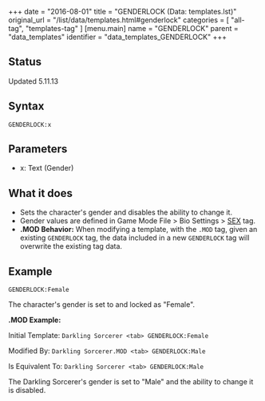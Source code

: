 +++
date = "2016-08-01"
title = "GENDERLOCK (Data: templates.lst)"
original_url = "/list/data/templates.html#genderlock"
categories = [ "all-tag", "templates-tag" ]
[menu.main]
    name = "GENDERLOCK"
    parent = "data_templates"
    identifier = "data_templates_GENDERLOCK"
+++

## Status

Updated 5.11.13

## Syntax

`GENDERLOCK:x`

## Parameters

-   x: Text (Gender)



What it does
------------

-   Sets the character's gender and disables the ability to change it.
-   Gender values are defined in Game Mode File &gt; Bio Settings &gt;
    [SEX](/list/system/biosettings/sex.html) tag.
-   **.MOD Behavior:** When modifying a template, with the `.MOD` tag,
    given an existing `GENDERLOCK` tag, the data included in a new
    `GENDERLOCK` tag will overwrite the existing tag data.

Example
-------

`GENDERLOCK:Female`

The character's gender is set to and locked as "Female".

**.MOD Example:**

Initial Template: `Darkling Sorcerer <tab> GENDERLOCK:Female`

Modified By: `Darkling Sorcerer.MOD <tab> GENDERLOCK:Male`

Is Equivalent To: `Darkling Sorcerer <tab> GENDERLOCK:Male`

The Darkling Sorcerer's gender is set to "Male" and the ability to
change it is disabled.

